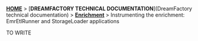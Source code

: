 [**HOME**](Home) > [**DREAMFACTORY TECHNICAL DOCUMENTATION**](DreamFactory technical documentation) > [**Enrichment**](etl) > Instrumenting the enrichment: EmrEtlRunner and StorageLoader applications

TO WRITE